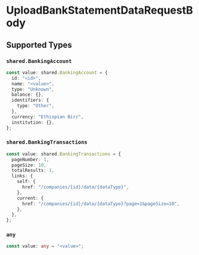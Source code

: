 # UploadBankStatementDataRequestBody


## Supported Types

### `shared.BankingAccount`

```typescript
const value: shared.BankingAccount = {
  id: "<id>",
  name: "<value>",
  type: "Unknown",
  balance: {},
  identifiers: {
    type: "Other",
  },
  currency: "Ethiopian Birr",
  institution: {},
};
```

### `shared.BankingTransactions`

```typescript
const value: shared.BankingTransactions = {
  pageNumber: 1,
  pageSize: 10,
  totalResults: 1,
  links: {
    self: {
      href: "/companies/{id}/data/{dataType}",
    },
    current: {
      href: "/companies/{id}/data/{dataType}?page=1&pageSize=10",
    },
  },
};
```

### `any`

```typescript
const value: any = "<value>";
```


